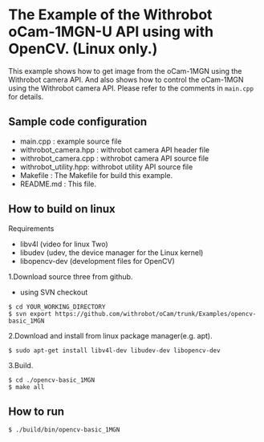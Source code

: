 # The Example of the Withrobot oCam-1MGN-U API using with OpenCV. (Linux only.)
This example shows how to get image from the oCam-1MGN using the Withrobot camera API. And also shows how to control the oCam-1MGN using the Withrobot camera API. Please refer to the comments in `main.cpp` for details.

## Sample code configuration
- main.cpp : example source file
- withrobot_camera.hpp : withrobot camera API header file
- withrobot_camera.cpp : withrobot camera API source file
- withrobot_utility.hpp: withrobot utility API source file
- Makefile : The Makefile for build this example.
- README.md : This file.

## How to build on linux
Requirements
- libv4l       (video for linux Two)
- libudev       (udev, the device manager for the Linux kernel)
- libopencv-dev (development files for OpenCV)

1.Download source three from github.
- using SVN checkout
```
$ cd YOUR_WORKING_DIRECTORY
$ svn export https://github.com/withrobot/oCam/trunk/Examples/opencv-basic_1MGN
```

2.Download and install from linux package manager(e.g. apt).
```
$ sudo apt-get install libv4l-dev libudev-dev libopencv-dev
```

3.Build.
```
$ cd ./opencv-basic_1MGN
$ make all
```

## How to run
```
$ ./build/bin/opencv-basic_1MGN
```

